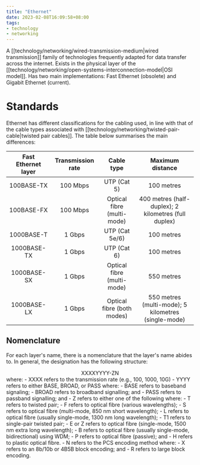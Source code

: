 ```yaml
---
title: "Ethernet"
date: 2023-02-08T16:09:58+08:00
tags:
- technology
- networking
---
```


A [[technology/networking/wired-transmission-medium|wired transmission]] family of technologies frequently adapted for data transfer across the internet. Exists in the physical layer of the [[technology/networking/open-systems-interconnection-model|OSI model]]. Has two main implementations: Fast Ethernet (obsolete) and Gigabit Ethernet (current).

# Standards

Ethernet has different classifications for the cabling used, in line with that of the cable types associated with [[technology/networking/twisted-pair-cable|twisted pair cables]]. The table below summarises the main differences:

| Fast Ethernet layer |  Transmission rate | Cable type | Maximum distance |
|:-:|:-:|:-:|:-:|
| 100BASE-TX | 100 Mbps | UTP (Cat 5) | 100 metres |
| 100BASE-FX | 100 Mbps | Optical fibre (multi-mode) | 400 metres (half-duplex); 2 kilometres (full duplex) |
| 1000BASE-T | 1 Gbps | UTP (Cat 5e/6) | 100 metres |
| 1000BASE-TX | 1 Gbps | UTP (Cat 6) | 100 metres |
| 1000BASE-SX | 1 Gbps | Optical fibre (multi-mode) | 550 metres |
| 1000BASE-LX | 1 Gbps | Optical fibre (both modes) | 550 metres (multi-mode); 5 kilometres (single-mode) |

## Nomenclature
For each layer's name, there is a nomenclature that the layer's name abides to. In general, the designation has the following structure:
<div style="text-align: center">
XXXXYYYY-ZN
</div>
where:
- XXXX refers to the transmission rate (e.g., 100, 1000, 10G)
- YYYY refers to either BASE, BROAD, or PASS where:
	- BASE refers to baseband signaling;
	- BROAD refers to broadband signalling; and
	- PASS refers to passband signalling; and
- Z refers to either one of the following where:
	- T refers to twisted pair;
	- F refers to optical fibre (various wavelengths);
	- S refers to optical fibre (multi-mode, 850 nm short wavelength);
	- L refers to optical fibre (usually single-mode, 1300 nm long wavelength);
	- T1 refers to single-pair twisted pair;
	- E or Z refers to optical fibre (single-mode, 1500 nm extra long wavelength);
	- B refers to optical fibre (usually single-mode, bidirectional) using WDM;
	- P refers to optical fibre (passive); and
	- H refers to plastic optical fibre.
- N refers to the PCS encoding method where:
	- X refers to an 8b/10b or 4B5B block encoding; and
	- R refers to large block encoding.